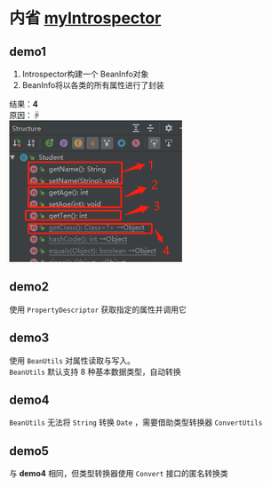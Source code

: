 # 内省 [myIntrospector](src/main/java/org/lzn/myIntrospector.java)
## demo1
1. Introspector构建一个 BeanInfo对象
2. BeanInfo将以各类的所有属性进行了封装

结果：**4**<br/>
原因：☟<br/>
![原因](images/demo1.png)

## demo2
使用 `PropertyDescriptor` 获取指定的属性并调用它

## demo3
使用 `BeanUtils` 对属性读取与写入。<br/>
`BeanUtils` 默认支持 8 种基本数据类型，自动转换

## demo4
`BeanUtils` 无法将 `String` 转换 `Date` ，需要借助类型转换器 `ConvertUtils`

## demo5
与 **demo4** 相同，但类型转换器使用 `Convert` 接口的匿名转换类

